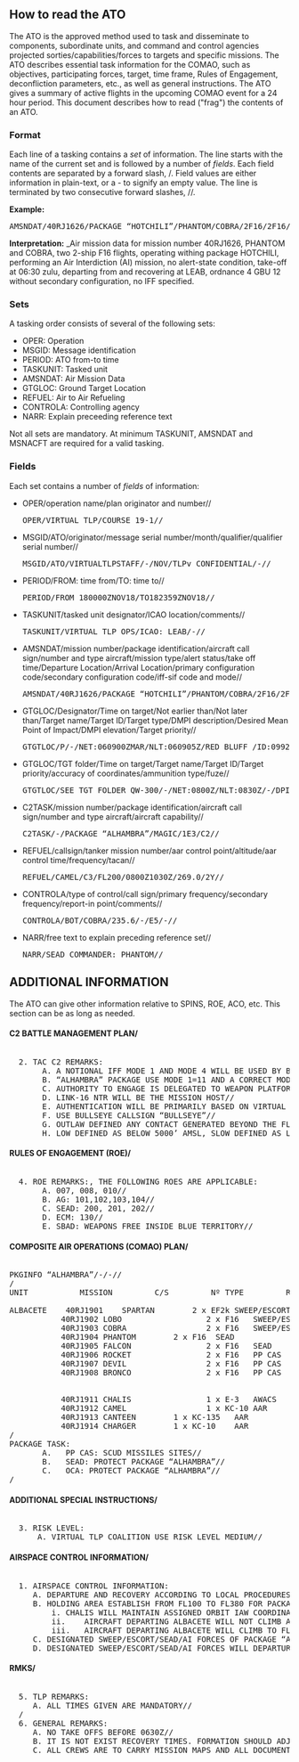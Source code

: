 ## How to read the ATO

The ATO is the approved method used to task and disseminate to components, subordinate units, and command and control agencies projected sorties/capabilities/forces to targets and specific missions.  The ATO describes essential task information for the COMAO, such as objectives, participating forces, target, time frame, Rules of Engagement, deconfliction parameters, etc., as well as general instructions. The ATO gives a summary of active flights in the upcoming COMAO event for a 24 hour period. This document describes how to read ("frag") the contents of an ATO.

### Format

Each line of a tasking contains a _set_ of information. The line starts with the name of the current set and is followed by a number of _fields_. Each field contents are separated by a forward slash, /. Field values are either information in plain-text, or a - to signify an empty value. The line is terminated by two consecutive forward slashes, //.

**Example:**

<pre>AMSNDAT/40RJ1626/PACKAGE “HOTCHILI”/PHANTOM/COBRA/2F16/2F16/AI/-/0630Z/DEPLOC:LEAB/ARRLOC:LEAB/4G12/-/-//</pre>

**Interpretation:** _Air mission data for mission number 40RJ1626, PHANTOM and COBRA, two 2-ship F16 flights, operating withing package HOTCHILI, performing an Air Interdiction (AI) mission, no alert-state condition, take-off at 06:30 zulu, departing from and recovering at LEAB, ordnance 4 GBU 12 without secondary configuration, no IFF specified.

### Sets

A tasking order consists of several of the following sets:

*   OPER: Operation
*   MSGID: Message identification
*   PERIOD: ATO from-to time
*   TASKUNIT: Tasked unit
*   AMSNDAT: Air Mission Data
*   GTGLOC: Ground Target Location
*   REFUEL: Air to Air Refueling
*   CONTROLA: Controlling agency
*   NARR: Explain preceeding  reference text

Not all sets are mandatory. At minimum TASKUNIT, AMSNDAT and MSNACFT are required for a valid tasking.

### Fields

Each set contains a number of _fields_ of information:

*   OPER/operation name/plan originator and number//
       
    <pre>OPER/VIRTUAL TLP/COURSE 19-1//</pre>

*   MSGID/ATO/originator/message serial number/month/qualifier/qualifier serial number//

    <pre>MSGID/ATO/VIRTUALTLPSTAFF/-/NOV/TLPv CONFIDENTIAL/-//</pre>

*   PERIOD/FROM: time from/TO: time to//

    <pre>PERIOD/FROM 180000ZNOV18/TO182359ZNOV18//</pre> 

*   TASKUNIT/tasked unit designator/ICAO location/comments//
    
    <pre>TASKUNIT/VIRTUAL TLP OPS/ICAO: LEAB/-//</pre>

*   AMSNDAT/mission number/package identification/aircraft call sign/number and type aircraft/mission type/alert status/take off time/Departure Location/Arrival Location/primary configuration code/secondary configuration code/iff-sif code and mode//

    <pre>AMSNDAT/40RJ1626/PACKAGE “HOTCHILI”/PHANTOM/COBRA/2F16/2F16/AI/12H/0630Z/DEPLOC:LEAB/ARRLOC:LEAB/4G12/-/-//</pre>

*   GTGLOC/Designator/Time on target/Not earlier than/Not later than/Target name/Target ID/Target type/DMPI description/Desired Mean Point of Impact/DMPI elevation/Target priority//

    <pre>GTGTLOC/P/-/NET:060900ZMAR/NLT:060905Z/RED BLUFF /ID:0992-001/-/DISPERSAL AREAS/DMPID:400948.0N1221406.0W/-/-//</pre>
    
*   GTGLOC/TGT folder/Time on target/Target name/Target ID/Target priority/accuracy of coordinates/ammunition type/fuze//
    
    <pre>GTGTLOC/SEE TGT FOLDER QW-300/-/NET:0800Z/NLT:0830Z/-/DPI 1-13/PRIO GRADE 1/CDE1LOW/PGM/INSTANT//</pre>

*   C2TASK/mission number/package identification/aircraft call sign/number and type aircraft/aircraft capability//

    <pre>C2TASK/-/PACKAGE “ALHAMBRA”/MAGIC/1E3/C2//</pre>

*   REFUEL/callsign/tanker mission number/aar control point/altitude/aar control time/frequency/tacan// 
    
    <pre>REFUEL/CAMEL/C3/FL200/0800Z1030Z/269.0/2Y//</pre>
    
*   CONTROLA/type of control/call sign/primary frequency/secondary frequency/report-in point/comments//

    <pre>CONTROLA/BOT/COBRA/235.6/-/E5/-//</pre>
     
*   NARR/free text to explain preceding reference set//

    <pre>NARR/SEAD COMMANDER: PHANTOM//</pre>

## ADDITIONAL INFORMATION 
The ATO can give other information relative to SPINS, ROE, ACO, etc. This section can be as long as needed.

#### C2 BATTLE MANAGEMENT PLAN/
<pre> 
  2. TAC C2 REMARKS:
       A. A NOTIONAL IFF MODE 1 AND MODE 4 WILL BE USED BY BLUE FORCES//
       B. “ALHAMBRA” PACKAGE USE MODE 1=11 AND A CORRECT MODE 4//
       C. AUTHORITY TO ENGAGE IS DELEGATED TO WEAPON PLATFORMS//
       D. LINK-16 NTR WILL BE THE MISSION HOST//
       E. AUTHENTICATION WILL BE PRIMARILY BASED ON VIRTUAL TLP AMSL 1800//
       F. USE BULLSEYE CALLSIGN “BULLSEYE”//
       G. OUTLAW DEFINED ANY CONTACT GENERATED BEYOND THE FLOT//
       H. LOW DEFINED AS BELOW 5000’ AMSL, SLOW DEFINED AS LESS THAN 300KGS//
</pre>

#### RULES OF ENGAGEMENT (ROE)/
<pre> 
  4. ROE REMARKS:, THE FOLLOWING ROES ARE APPLICABLE:
       A. 007, 008, 010//
       B. AG: 101,102,103,104//
       C. SEAD: 200, 201, 202//
       D. ECM: 130//
       E. SBAD: WEAPONS FREE INSIDE BLUE TERRITORY//
</pre>

#### COMPOSITE AIR OPERATIONS (COMAO) PLAN/
<pre> 
PKGINFO “ALHAMBRA”/-/-//
/
UNIT	       MISSION	       C/S	       Nº TYPE	       REMARKS

ALBACETE	40RJ1901	SPARTAN	       2 x EF2k	SWEEP/ESCORT
	       40RJ1902	LOBO	              2 x F16	SWEEP/ESCORT
	       40RJ1903	COBRA	              2 x F16	SWEEP/ESCORT
	       40RJ1904	PHANTOM	       2 x F16	SEAD
	       40RJ1905	FALCON	              2 x F16	SEAD
	       40RJ1906	ROCKET	              2 x F16	PP CAS
	       40RJ1907	DEVIL	              2 x F16	PP CAS
	       40RJ1908	BRONCO	              2 x F16	PP CAS
	       			
				
	       40RJ1911	CHALIS	              1 x E-3	AWACS
	       40RJ1912	CAMEL	              1 x KC-10	AAR
	       40RJ1913	CANTEEN	       1 x KC-135	AAR
	       40RJ1914	CHARGER	       1 x KC-10	AAR
/
PACKAGE TASK:
       A.	PP CAS: SCUD MISSILES SITES//
       B.	SEAD: PROTECT PACKAGE “ALHAMBRA”//
       C.	OCA: PROTECT PACKAGE “ALHAMBRA”//
/
</pre>


#### ADDITIONAL SPECIAL INSTRUCTIONS/
<pre> 
  3. RISK LEVEL:
      A. VIRTUAL TLP COALITION USE RISK LEVEL MEDIUM//
</pre>


#### AIRSPACE CONTROL INFORMATION/
<pre> 
  1. AIRSPACE CONTROL INFORMATION:
     A. DEPARTURE AND RECOVERY ACCORDING TO LOCAL PROCEDURES//
     B. HOLDING AREA ESTABLISH FROM FL100 TO FL380 FOR PACKAGE “ALHAMBRA”
         i.	CHALIS WILL MAINTAIN ASSIGNED ORBIT IAW COORDINATION BRIEF AT FL300//
         ii.	AIRCRAFT DEPARTING ALBACETE WILL NOT CLIMB ABOVE FL150 BEFORE WPT 2 IF THEY ARE GOING TO REFUEL WITH THE NORTHERN TANKER//
         iii.	AIRCRAFT DEPARTING ALBACETE WILL CLIMB TO FL210 MAXIMUM IF THEY ARE GOING TO REFUEL WITH THE SOUTHERN TANKER//
     C. DESIGNATED SWEEP/ESCORT/SEAD/AI FORCES OF PACKAGE “ALHAMBRA” USE SAME ROUTE FOR THE PUSH AT THE ASSIGNED ALTITUDE//
     D. DESIGNATED SWEEP/ESCORT/SEAD/AI FORCES WILL DEPARTURE VMC//
</pre>
#### RMKS/
<pre> 
  5. TLP REMARKS:
     A. ALL TIMES GIVEN ARE MANDATORY//
  /
  6. GENERAL REMARKS:
     A. NO TAKE OFFS BEFORE 0630Z//
     B. IT IS NOT EXIST RECOVERY TIMES. FORMATION SHOULD ADJUST 2NM TRAIL BETWEEN THEM AS MINIMUM.
     C. ALL CREWS ARE TO CARRY MISSION MAPS AND ALL DOCUMENTATION PROVIDED BY MC//
</pre>
